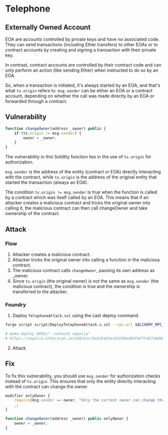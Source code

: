 # Telephone

## Externally Owned Account

EOA are accounts controlled by private keys and have no associated code. They can send transactions (including Ether transfers) to other EOAs or to contract accounts by creating and signing a transaction with their private key.

In contrast, contract accounts are controlled by their contract code and can only perform an action (like sending Ether) when instructed to do so by an EOA.

So, when a transaction is initiated, it's always started by an EOA, and that's what `tx.origin` refers to. `msg.sender` can be either an EOA or a contract account, depending on whether the call was made directly by an EOA or forwarded through a contract.

## Vulnerability

```javascript
function changeOwner(address _owner) public {
    if (tx.origin != msg.sender) {
        owner = _owner;
    }
}
````

The vulnerability in this Solidity function lies in the use of `tx.origin` for authorization.

`msg.sender` is the address of the entity (contract or EOA) directly interacting with the contract, while `tx.origin` is the address of the original entity that started the transaction (always an EOA).

The condition `tx.origin != msg.sender` is true when the function is called by a contract which was itself called by an EOA. This means that if an attacker creates a malicious contract and tricks the original owner into calling it, the malicious contract can then call changeOwner and take ownership of the contract.

## Attack

### Flow
1. Attacker creates a malicious contract.
2. Attacker tricks the original owner into calling a function in the malicious contract.
3. The malicious contract calls `changeOwner`, passing its own address as _owner.
4. Since `tx.origin` (the original owner) is not the same as `msg.sender` (the malicious contract), the condition is true and the ownership is transferred to the attacker.

### Foundry

1. Deploy `TelephoneAttack.sol` using the cast deploy command.

```bash
forge script script/DeployTelephoneAttack.s.sol --rpc-url $ALCHEMY_RPC_URL --private-key $PRIVATE_KEY --broadcast --verify --etherscan-api-key $ETHERSCAN_API_KEY -vvvv

# make deploy ARGS="--network sepolia"
# https://sepolia.etherscan.io/address/0xEdFeE5e1Dd298adA5F4F7FdE7a0d0B4ccc8e9AF4
```
2. Attack
   

## Fix

To fix this vulnerability, you should use `msg.sender` for authorization checks instead of `tx.origin`. This ensures that only the entity directly interacting with the contract can change the owner

```javascript
modifier onlyOwner {
    require(msg.sender == owner, "Only the current owner can change the owner");
    _;
}

function changeOwner(address _owner) public onlyOwner {
    owner = _owner;
}
```

